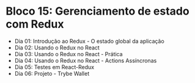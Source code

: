 # Bloco 15: Gerenciamento de estado com Redux

* Dia 01: Introdução ao Redux - O estado global da aplicação
* Dia 02: Usando o Redux no React
* Dia 03: Usando o Redux no React - Prática
* Dia 04: Usando o Redux no React - Actions Assíncronas
* Dia 05: Testes em React-Redux
* Dia 06: Projeto - Trybe Wallet
